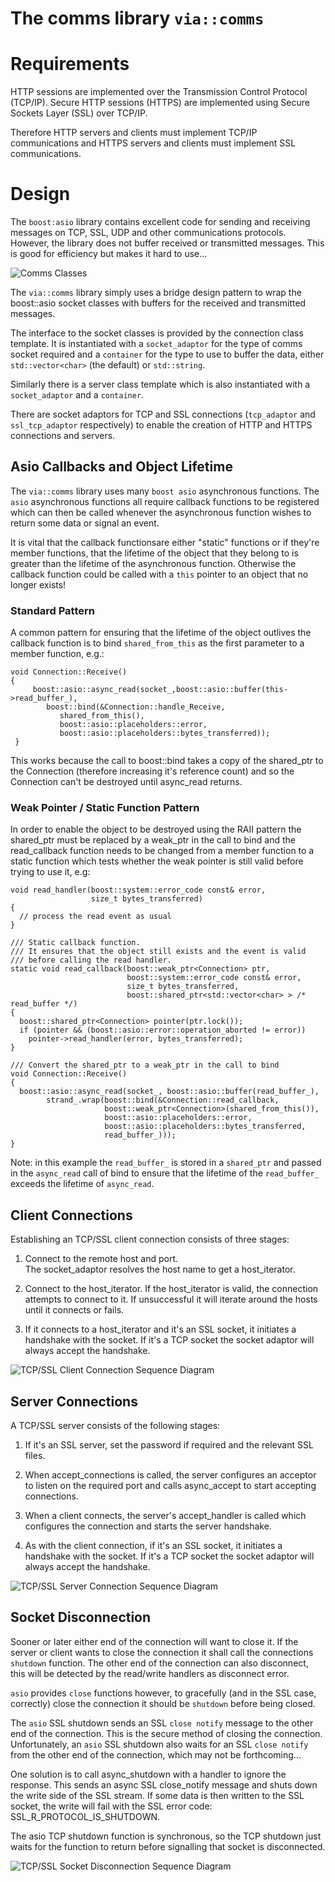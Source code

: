 # The comms library `via::comms` #

# Requirements #

HTTP sessions are implemented over the Transmission Control Protocol (TCP/IP).
Secure HTTP sessions (HTTPS) are implemented using Secure Sockets Layer (SSL)
over TCP/IP.

Therefore HTTP servers and clients must implement TCP/IP communications and
HTTPS servers and clients must implement SSL communications.

# Design #

The `boost:asio` library contains excellent code for sending and receiving
messages on TCP, SSL, UDP and other communications protocols. However, the
library does not buffer received or transmitted messages. This is good for
efficiency but makes it hard to use...

![Comms Classes](images/via_comms_classes.png)

The `via::comms` library simply uses a bridge design pattern to wrap the
boost::asio socket classes with buffers for the received and transmitted
messages.

The interface to the socket classes is provided by the connection class
template. It is instantiated with a `socket_adaptor` for the type of comms
socket required and a `container` for the type to use to buffer the data,
either `std::vector<char>` (the default) or `std::string`.

Similarly there is a server class template which is also instantiated with
a `socket_adaptor` and a `container`.

There are socket adaptors for TCP and SSL connections (`tcp_adaptor` and
`ssl_tcp_adaptor` respectively) to enable the creation of HTTP and HTTPS
connections and servers.

## Asio Callbacks and Object Lifetime ##

The `via::comms` library uses many `boost asio` asynchronous functions. The
`asio` asynchronous functions all require callback functions to be
registered which can then be called whenever the asynchronous function wishes
to return some data or signal an event.

It is vital that the callback functionsare either "static" functions or
if they're member functions, that the lifetime of the object that they
belong to is greater than the lifetime of the asynchronous function.
Otherwise the callback function could be called with a `this` pointer to
an object that no longer exists!

### Standard Pattern ###

A common pattern for ensuring that the lifetime of the object outlives
the callback function is to bind `shared_from_this` as the first parameter
to a member function, e.g.:

    void Connection::Receive()
    {
         boost::asio::async_read(socket_,boost::asio::buffer(this->read_buffer_),
            boost::bind(&Connection::handle_Receive, 
               shared_from_this(),
               boost::asio::placeholders::error,
               boost::asio::placeholders::bytes_transferred));
     }

This works because the call to boost::bind takes a copy of the shared_ptr to
the Connection (therefore increasing it's reference count) and so the
Connection can't be destroyed until async_read returns.

### Weak Pointer / Static Function Pattern ###

In order to enable the object to be destroyed using the RAII pattern the
shared_ptr must be replaced by a weak_ptr in the call to bind and the
read_callback function needs to be changed from a member function to a static
function which tests whether the weak pointer is still valid before trying 
to use it, e.g:

    void read_handler(boost::system::error_code const& error,
                      size_t bytes_transferred)
    {
      // process the read event as usual
    }

    /// Static callback function.
    /// It ensures that the object still exists and the event is valid
    /// before calling the read handler.
    static void read_callback(boost::weak_ptr<Connection> ptr,
                              boost::system::error_code const& error,
                              size_t bytes_transferred,
                              boost::shared_ptr<std::vector<char> > /* read_buffer */)
    {
      boost::shared_ptr<Connection> pointer(ptr.lock());
      if (pointer && (boost::asio::error::operation_aborted != error))
        pointer->read_handler(error, bytes_transferred);
    }
  
    /// Convert the shared_ptr to a weak_ptr in the call to bind
    void Connection::Receive()
    {
      boost::asio::async_read(socket_, boost::asio::buffer(read_buffer_),
            strand_.wrap(boost::bind(&Connection::read_callback,
                         boost::weak_ptr<Connection>(shared_from_this()),
                         boost::asio::placeholders::error,
                         boost::asio::placeholders::bytes_transferred,
                         read_buffer_)));
    }
    
Note: in this example the `read_buffer_` is stored in a `shared_ptr` and
passed in the `async_read` call of bind to ensure that the lifetime of the
`read_buffer_` exceeds the lifetime of `async_read`.

## Client Connections ##

Establishing an TCP/SSL client connection consists of three stages:

 1. Connect to the remote host and port.  
 The socket_adaptor resolves the host name to get a host_iterator.
 
 2. Connect to the host_iterator.
 If the host_iterator is valid, the connection attempts to connect to it. If
 unsuccessful it will iterate around the hosts until it connects or fails.
 
 3. If it connects to a host_iterator and it's an SSL socket, it initiates
 a handshake with the socket. If it's a TCP socket the socket adaptor will
 always accept the handshake.

![TCP/SSL Client Connection Sequence Diagram](images/client_sequence_diagram.png)

## Server Connections ##

A TCP/SSL server consists of the following stages:

1. If it's an SSL server, set the password if required and the relevant SSL files.

2. When accept_connections is called, the server configures an acceptor to listen
on the required port and calls async_accept to start accepting connections.

3. When a client connects, the server's accept_handler is called which configures
the connection and starts the server handshake.

4. As with the client connection, if it's an SSL socket, it initiates
 a handshake with the socket. If it's a TCP socket the socket adaptor will
 always accept the handshake.

![TCP/SSL Server Connection Sequence Diagram](images/server_sequence_diagram.png)

## Socket Disconnection ##

Sooner or later either end of the connection will want to close it. If the
server or client wants to close the connection it shall call the connections
`shutdown` function. The other end of the connection can also disconnect, this
will be detected by the read/write handlers as disconnect error.

`asio` provides `close` functions however, to gracefully (and in the SSL case,
correctly) close the connection it should be `shutdown` before being closed. 

The `asio` SSL shutdown sends an SSL `close notify` message to the other end
of the connection. This is the secure method of closing the connection.
Unfortunately, an `asio` SSL shutdown also waits for an SSL `close notify`
from the  other end of the connection, which may not be forthcoming...

One solution is to call async_shutdown with a handler to ignore the response.
This sends an async SSL close_notify message and shuts down the write side
of the SSL stream. If some data is then written to the SSL socket, the write
will fail with the SSL error code: SSL_R_PROTOCOL_IS_SHUTDOWN.

The asio TCP shutdown function is synchronous, so the TCP shutdown just waits
for the function to return before signalling that socket is disconnected.

![TCP/SSL Socket Disconnection Sequence Diagram](images/socket_disconnection_sequence_diagram.png)